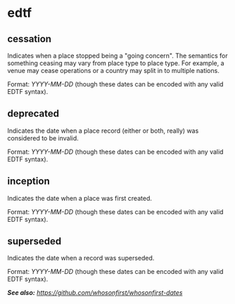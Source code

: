 # edtf

## cessation

Indicates when a place stopped being a "going concern". The semantics for something ceasing may vary from place type to place type. For example, a venue may cease operations or a country may split in to multiple nations.

Format: _YYYY-MM-DD_ (though these dates can be encoded with any valid EDTF syntax).

## deprecated

Indicates the date when a place record (either or both, really) was considered to be invalid.

Format: _YYYY-MM-DD_ (though these dates can be encoded with any valid EDTF syntax).

## inception

Indicates the date when a place was first created.

Format: _YYYY-MM-DD_ (though these dates can be encoded with any valid EDTF syntax).

## superseded

Indicates the date when a record was superseded.

Format: _YYYY-MM-DD_ (though these dates can be encoded with any valid EDTF syntax).

_**See also:** https://github.com/whosonfirst/whosonfirst-dates_
